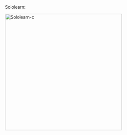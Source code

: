 Sololearn:

<img width="382" alt="Sololearn-c" src="https://user-images.githubusercontent.com/98828082/155966360-93d6840d-cc29-479c-a38e-6d42cbced58a.png">
